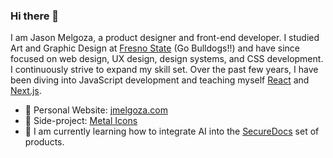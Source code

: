 ### Hi there 👋

I am Jason Melgoza, a product designer and front-end developer. I studied Art and Graphic Design at [Fresno State](https://www.fresnostate.edu/) (Go Bulldogs!!) and have since focused on web design, UX design, design systems, and CSS development. I continuously strive to expand my skill set. Over the past few years, I have been diving into JavaScript development and teaching myself [React](https://react.dev/) and [Next.js](https://nextjs.org/).

- 📔 Personal Website: [jmelgoza.com](https://jmelgoza.com)
- 🤘 Side-project: [Metal Icons](https://metalicons.com)
- 🌱 I am currently learning how to integrate AI into the [SecureDocs](https://securedocs.com) set of products.

<!--
**jasonmelgoza/jasonmelgoza** is a ✨ _special_ ✨ repository because its `README.md` (this file) appears on your GitHub profile.

Here are some ideas to get you started:

- 🔭 I’m currently working on ...
- 🌱 I’m currently learning ...
- 👯 I’m looking to collaborate on ...
- 🤔 I’m looking for help with ...
- 💬 Ask me about ...
- 📫 How to reach me: ...
- 😄 Pronouns: ...
- ⚡ Fun fact: ...
-->
